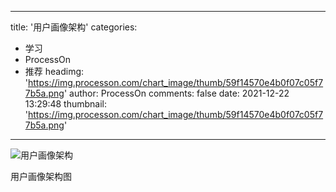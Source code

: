 
---
title: '用户画像架构'
categories: 
 - 学习
 - ProcessOn
 - 推荐
headimg: 'https://img.processon.com/chart_image/thumb/59f14570e4b0f07c05f77b5a.png'
author: ProcessOn
comments: false
date: 2021-12-22 13:29:48
thumbnail: 'https://img.processon.com/chart_image/thumb/59f14570e4b0f07c05f77b5a.png'
---

<div>   
<img class="thumb" alt="用户画像架构" src="https://img.processon.com/chart_image/thumb/59f14570e4b0f07c05f77b5a.png" referrerpolicy="no-referrer">
<p>用户画像架构图</p>  
</div>
            